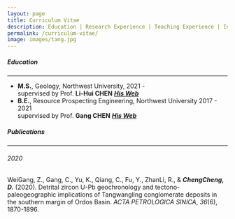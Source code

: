 ```yaml
---
layout: page
title: Curriculum Vitae
description: Education | Research Experience | Teaching Experience | Invited Talks | Research Award | Publications
permalink: /curriculum-vitae/
image: images/tang.jpg
---
```


##### <a name="education"></a>Education

---

- **M.S.**, Geology, Northwest University,  <span class="date">2021 - </span>
<br>supervised by Prof. **Li-Hui CHEN**	             [<em>**His Web**</em>](http://www.rockingmantle.com/en/col.jsp?id=170)
- **B.E.**, Resource Prospecting Engineering, Northwest University <span class="date">2017 - 2021</span>
  <br>supervised by Prof. **Gang CHEN**            [<em>**His Web**</em>](http://geology.nwu.edu.cn/article/teacher/id/71.html)

##### <a name="publications"></a>Publications

---

###### <a name="publications-2020"></a>2020

WeiGang, Z., Gang, C., Yu, K., Qiang, C., Fu, Y., ZhanLi, R., & ***ChengCheng, D.*** (2020). Detrital zircon U-Pb geochronology and tectono-paleogeographic implications of Tangwangling conglomerate deposits in the southern margin of Ordos Basin. *ACTA PETROLOGICA SINICA*, *36*(6), 1870-1896. <a class="paperdl" target="_blank" href="/publications/2020-WG Z.pdf"><i class="fa fa-cloud-download" aria-hidden="true"></i></a>

